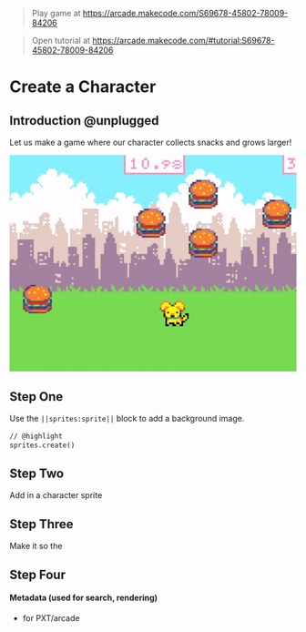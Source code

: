  

> Play game at https://arcade.makecode.com/S69678-45802-78009-84206

> Open tutorial at https://arcade.makecode.com/#tutorial:S69678-45802-78009-84206

# Create a Character

## Introduction @unplugged

Let us make a game where our character collects snacks and grows larger!

![Gameplay animation](https://raw.githubusercontent.com/cncovingtongames/dojo-demo-snack-grab/master/demoImages/Gameplay3.gif)

## Step One

Use the ``||sprites:sprite||`` block to add a background image.

```blocks
// @highlight
sprites.create()
```

## Step Two

Add in a character sprite

## Step Three

Make it so the

## Step Four


#### Metadata (used for search, rendering)

* for PXT/arcade
<script src="https://makecode.com/gh-pages-embed.js"></script><script>makeCodeRender("{{ site.makecode.home_url }}", "{{ site.github.owner_name }}/{{ site.github.repository_name }}");</script>
